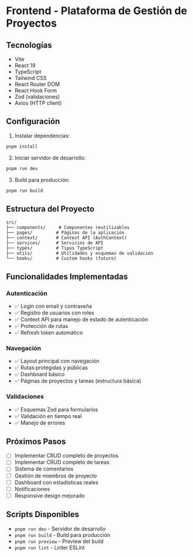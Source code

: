 # Frontend - Plataforma de Gestión de Proyectos

## Tecnologías
- Vite
- React 19
- TypeScript
- Tailwind CSS
- React Router DOM
- React Hook Form
- Zod (validaciones)
- Axios (HTTP client)

## Configuración

1. Instalar dependencias:
```bash
pnpm install
```

2. Iniciar servidor de desarrollo:
```bash
pnpm run dev
```

3. Build para producción:
```bash
pnpm run build
```

## Estructura del Proyecto

```
src/
├── components/     # Componentes reutilizables
├── pages/         # Páginas de la aplicación
├── context/       # Context API (AuthContext)
├── services/      # Servicios de API
├── types/         # Tipos TypeScript
├── utils/         # Utilidades y esquemas de validación
└── hooks/         # Custom hooks (futuro)
```

## Funcionalidades Implementadas

### Autenticación
- ✅ Login con email y contraseña
- ✅ Registro de usuarios con roles
- ✅ Context API para manejo de estado de autenticación
- ✅ Protección de rutas
- ✅ Refresh token automático

### Navegación
- ✅ Layout principal con navegación
- ✅ Rutas protegidas y públicas
- ✅ Dashboard básico
- ✅ Páginas de proyectos y tareas (estructura básica)

### Validaciones
- ✅ Esquemas Zod para formularios
- ✅ Validación en tiempo real
- ✅ Manejo de errores

## Próximos Pasos

- [ ] Implementar CRUD completo de proyectos
- [ ] Implementar CRUD completo de tareas
- [ ] Sistema de comentarios
- [ ] Gestión de miembros de proyecto
- [ ] Dashboard con estadísticas reales
- [ ] Notificaciones
- [ ] Responsive design mejorado

## Scripts Disponibles

- `pnpm run dev` - Servidor de desarrollo
- `pnpm run build` - Build para producción
- `pnpm run preview` - Preview del build
- `pnpm run lint` - Linter ESLint
